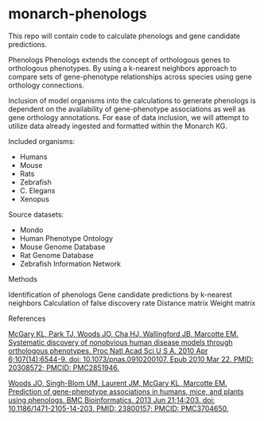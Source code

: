 # monarch-phenologs



This repo will contain code to calculate phenologs and gene candidate predictions.



Phenologs 
Phenologs extends the concept of orthologous genes to orthologous phenotypes. By using a  k-nearest neighbors approach to compare sets of gene-phenotype relationships across species using gene orthology connections.

Inclusion of model organisms into the calculations to generate phenologs is dependent on the availability of gene-phenotype associations as well as gene orthology annotations. For ease of data inclusion, we will attempt to utilize data already ingested and formatted within the Monarch KG.

Included organisms:
- Humans
- Mouse
- Rats
- Zebrafish
- C. Elegans
- Xenopus

Source datasets:
- Mondo
- Human Phenotype Ontology
- Mouse Genome Database
- Rat Genome Database
- Zebrafish Information Network





Methods

Identification of phenologs
Gene candidate predictions by k-nearest neighbors
Calculation of false discovery rate
Distance matrix
Weight matrix






References

[McGary KL, Park TJ, Woods JO, Cha HJ, Wallingford JB, Marcotte EM. Systematic discovery of nonobvious human disease models through orthologous phenotypes. Proc Natl Acad Sci U S A. 2010 Apr 6;107(14):6544-9. doi: 10.1073/pnas.0910200107. Epub 2010 Mar 22. PMID: 20308572; PMCID: PMC2851946.](https://www.pnas.org/doi/10.1073/pnas.0910200107)

[Woods JO, Singh-Blom UM, Laurent JM, McGary KL, Marcotte EM. Prediction of gene-phenotype associations in humans, mice, and plants using phenologs. BMC Bioinformatics. 2013 Jun 21;14:203. doi: 10.1186/1471-2105-14-203. PMID: 23800157; PMCID: PMC3704650.](https://bmcbioinformatics.biomedcentral.com/articles/10.1186/1471-2105-14-203)




